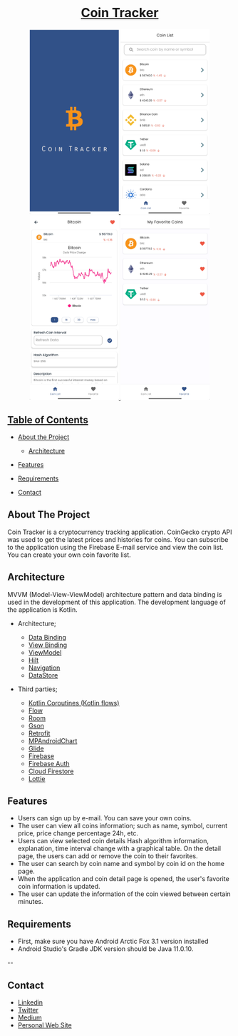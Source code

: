 <br />
  <a href="https://github.com/othneildrew/Best-README-Template">
  <h1 align="center">	Coin Tracker</h1>

<p align="middle">
  <img width="200" src="screenshots/splash.png">
  <img width="200" src="screenshots/coinlist.png">
  <img width="200" src="screenshots/coindetail.png">
  <img width="200" src="screenshots/favorite.png">

</p>
  
  <p align="center">
</p>

<!-- TABLE OF CONTENTS -->
## Table of Contents

* [About the Project](#about-the-project)
  * [Architecture](#architecture)
* [Features](#features)
* [Requirements](#requirements)
* [Contact](#contact)

  <!-- ABOUT THE PROJECT -->
## About The Project
  
Coin Tracker is a cryptocurrency tracking application. CoinGecko crypto API was used to get the latest prices and histories for coins. You can subscribe to the application using the Firebase E-mail service and view the coin list. You can create your own coin favorite list.
  
## Architecture
MVVM (Model-View-ViewModel) architecture pattern and data binding is used in the development of this application. The development language of the application is Kotlin.

* Architecture;
    * [Data Binding](https://developer.android.com/topic/libraries/data-binding/)
    * [View Binding](https://developer.android.com/topic/libraries/view-binding)
    * [ViewModel](https://developer.android.com/topic/libraries/architecture/viewmodel)
    * [Hilt](https://developer.android.com/training/dependency-injection/hilt-android) 
    * [Navigation](https://developer.android.com/guide/navigation)
    * [DataStore](https://developer.android.com/topic/libraries/architecture/datastore)

* Third parties;
    * [Kotlin Coroutines (Kotlin flows)](https://developer.android.com/kotlin/flow)
    * [Flow](https://developer.android.com/kotlin/flow)
    * [Room](https://developer.android.com/training/data-storage/room)
    * [Gson](https://github.com/google/gson)
    * [Retrofit](https://github.com/square/retrofit)
    * [MPAndroidChart](https://github.com/AAChartModel/AAChartCore-Kotlin)
    * [Glide](https://bumptech.github.io/glide/) 
    * [Firebase](https://firebase.google.com)
    * [Firebase Auth](https://firebase.google.com/docs/auth)
    * [Cloud Firestore](https://pub.dev/packages/cloud_firestore)
    * [Lottie](https://github.com/airbnb/lottie-android)
  
## Features
  - Users can sign up by e-mail. You can save your own coins.
  - The user can view all coins information; such as name, symbol, current price, price change percentage 24h, etc.
  - Users can view selected coin details Hash algorithm information, explanation, time interval change with a graphical table. On the detail page, the users can add or remove the coin to their favorites.
  - The user can search by coin name and symbol by coin id on the home page.
  - When the application and coin detail page is opened, the user's favorite coin information is updated.
  - The user can update the information of the coin viewed between certain minutes.
 

## Requirements
  - First, make sure you have Android Arctic Fox 3.1 version installed
  - Android Studio's Gradle JDK version should be Java 11.0.10.
  
--
<!-- CONTACT -->
## Contact

- [Linkedin](https://www.linkedin.com/in/mertcantoptas/)
- [Twitter](https://twitter.com/Merttoptas)
- [Medium](https://medium.com/@merttoptas34)
- [Personal Web Site](https://merttoptas.com)
